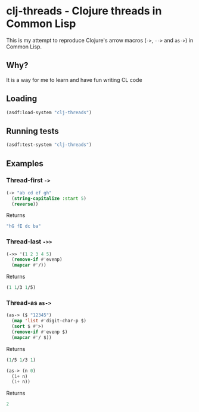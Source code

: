 # clj-threads - Clojure threads in Common Lisp

This is my attempt to reproduce Clojure's arrow macros (`->`, `-->`
and `as->`) in Common Lisp.

## Why?

It is a way for me to learn and have fun writing CL code

## Loading

```lisp
(asdf:load-system "clj-threads")
```

## Running tests

```lisp
(asdf:test-system "clj-threads")
```

## Examples

### Thread-first `->`
```lisp
(-> "ab cd ef gh"
  (string-capitalize :start 5)
  (reverse))
```
Returns
```lisp
"hG fE dc ba"
```

### Thread-last `->>`
```lisp
(->> '(1 2 3 4 5)
  (remove-if #'evenp)
  (mapcar #'/))
```
Returns
```lisp
(1 1/3 1/5)
```

### Thread-as `as->`
```lisp
(as-> ($ "12345")
  (map 'list #'digit-char-p $)
  (sort $ #'>)
  (remove-if #'evenp $)
  (mapcar #'/ $))
```
Returns
```lisp
(1/5 1/3 1)
```

```lisp
(as-> (n 0)
  (1+ n)
  (1+ n))
```
Returns
```lisp
2
```
